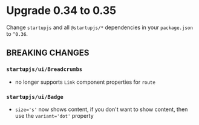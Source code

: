 # Upgrade 0.34 to 0.35

Change `startupjs` and all `@startupjs/*` dependencies in your `package.json` to `^0.36`.

## BREAKING CHANGES

### `startupjs/ui/Breadcrumbs`
- no longer supports `Link` component properties for `route`

### `startupjs/ui/Badge`
- `size='s'` now shows content, if you don't want to show content, then use the `variant='dot'` property